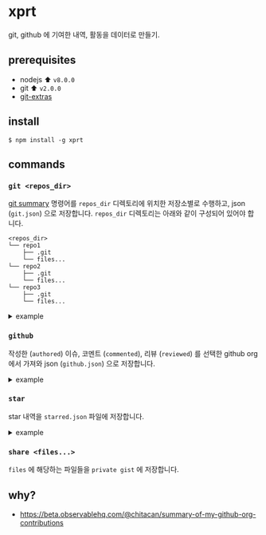# xprt

git, github 에 기여한 내역, 활동을 데이터로 만들기.

## prerequisites

* nodejs :arrow_up: `v8.0.0`
* git :arrow_up: `v2.0.0`
* [git-extras](https://github.com/tj/git-extras)

## install

```
$ npm install -g xprt
```
## commands

### `git <repos_dir>`

[git summary](https://github.com/tj/git-extras/blob/master/Commands.md#git-summary) 명령어를 `repos_dir` 디렉토리에 위치한 저장소별로 수행하고, json (`git.json`) 으로 저장합니다.
`repos_dir` 디렉토리는 아래와 같이 구성되어 있어야 합니다.

```
<repos_dir>
└── repo1
    ├── .git
    └── files...
└── repo2
    ├── .git
    └── files...
└── repo3
    ├── .git
    └── files...
```

<details>
<summary>example</summary>

```json
{
  "created": "2018-10-27T16:05:01.752Z",
  "git": [{
    "project": "firejabber",
    "commits": "163",
    "files": "19",
    "lines": "3157",
    "authors": {
      "commit": [
        {
          "name": "chitacan",
          "value": "163",
          "ratio": "100.0%"
        }
      ],
      "line": [
        {
          "name": "chitacan",
          "value": "3157",
          "ratio": "100.0%"
        }
      ]
    }
  }, ...]
}
```

</details>

### `github`

작성한 (`authored`) 이슈, 코멘트 (`commented`), 리뷰 (`reviewed`) 를 선택한 github org 에서 가져와 json (`github.json`) 으로 저장합니다.

<details>
<summary>example</summary>

```json
{
  "created": "2018-10-27T16:05:01.752Z",
  "authored": [{
    "owner": "awesome",
    "repo": "ohno",
    "user": "chitacan",
    "title": "hooray",
    "number": 48,
    "state": "closed",
    "comments": 1,
    "reactions": {
      "url": "https://api.github.com/repos/awesome/ohno/issues/48/reactions",
      "total_count": 0,
      "+1": 0,
      "-1": 0,
      "laugh": 0,
      "hooray": 0,
      "confused": 0,
      "heart": 0
    },
    "created_at": "2015-04-08T07:35:11Z",
    "is_pr": true
  }, ...],
  "commented": [{
    "owner": "awesome",
    "repo": "ohno",
    "user": "chitacan",
    "title": "hooray",
    "number": 48,
    "state": "closed",
    "comments": [
      {
        "user": "chitacan",
        "created_at": "2015-02-23T08:25:12Z"
      }
    ],
    "reactions": {
      "url": "https://api.github.com/repos/awesome/ohno/issues/48/reactions",
      "total_count": 0,
      "+1": 0,
      "-1": 0,
      "laugh": 0,
      "hooray": 0,
      "confused": 0,
      "heart": 0
    },
    "created_at": "2015-02-23T08:14:34Z",
    "is_pr": true
  }, ...],
  "reviewed": [{
    "owner": "awesome",
    "repo": "ohno",
    "user": "chitacan",
    "title": "i'm hyped",
    "number": 48,
    "state": "open",
    "comments": 2,
    "reactions": {
      "url": "https://api.github.com/repos/awesome/ohno/issues/48/reactions",
      "total_count": 0,
      "+1": 0,
      "-1": 0,
      "laugh": 0,
      "hooray": 0,
      "confused": 0,
      "heart": 0
    },
    "created_at": "2018-10-08T10:00:38Z",
    "is_pr": true,
    "reviews": [{
      "user": "chitacan",
      "state": "COMMENTED",
      "submitted_at": "2018-10-10T02:18:31Z"
    }, {
      "user": "chitacan",
      "state": "CHANGES_REQUESTED",
      "submitted_at": "2018-10-10T05:41:45Z"
    }, {
      "user": "chitacan",
      "state": "COMMENTED",
      "submitted_at": "2018-10-10T11:31:57Z"
    }, {
      "user": "chitacan",
      "state": "COMMENTED",
      "submitted_at": "2018-10-10T11:32:25Z"
    }, {
      "user": "chitacan",
      "state": "COMMENTED",
      "submitted_at": "2018-10-10T11:32:38Z"
    }, {
      "user": "chitacan",
      "state": "COMMENTED",
      "submitted_at": "2018-10-10T11:32:58Z"
    }, {
      "user": "chitacan",
      "state": "COMMENTED",
      "submitted_at": "2018-10-10T11:33:12Z"
    }, {
      "user": "chitacan",
      "state": "COMMENTED",
      "submitted_at": "2018-10-10T11:33:52Z"
    }, {
      "user": "chitacan",
      "state": "COMMENTED",
      "submitted_at": "2018-10-10T11:36:17Z"
    }]
  }, ...]
}
```

</details>

### `star`

star 내역을 `starred.json` 파일에 저장합니다.

<details>
<summary>example</summary>

```json
{
  "created": "2018-10-27T16:05:01.752Z",
  "starred": [{
    "starredAt": "2010-05-25T19:06:19Z",
    "name": "scriptaculous",
    "url": "https://github.com/awesome/ohno",
    "languages": [{
        "name": "JavaScript"
    }, ...],
    "topics": [{
      "name": "topic"
    }, ...]
  }, ...]
}
```

</details>

### `share <files...>`

`files` 에 해당하는 파일들을 `private gist` 에 저장합니다.

## why?

* https://beta.observablehq.com/@chitacan/summary-of-my-github-org-contributions
